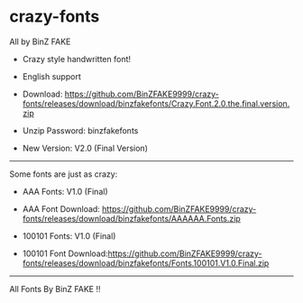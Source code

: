 # crazy-fonts
All by BinZ FAKE
- Crazy style handwritten font!


- English support


- Download: https://github.com/BinZFAKE9999/crazy-fonts/releases/download/binzfakefonts/Crazy.Font.2.0.the.final.version.zip


- Unzip Password: binzfakefonts

- New Version: V2.0 (Final Version)

---------------------
Some fonts are just as crazy:

- AAA Fonts: V1.0 (Final)

- AAA Font Download: https://github.com/BinZFAKE9999/crazy-fonts/releases/download/binzfakefonts/AAAAAA.Fonts.zip

- 100101 Fonts: V1.0 (Final)

- 100101 Font Download:https://github.com/BinZFAKE9999/crazy-fonts/releases/download/binzfakefonts/Fonts.100101.V1.0.Final.zip

---------------------

All Fonts By BinZ FAKE !!
